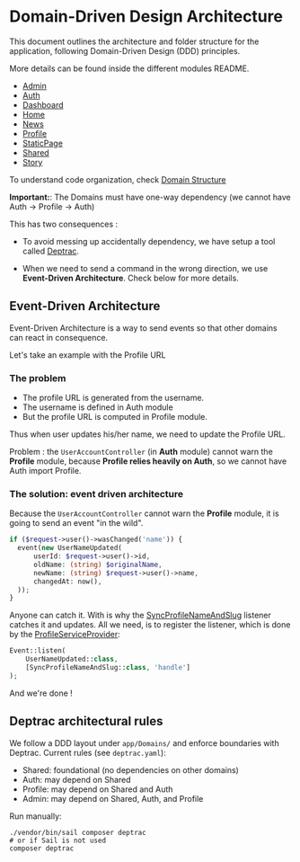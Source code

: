 # Domain-Driven Design Architecture

This document outlines the architecture and folder structure for the application, following Domain-Driven Design (DDD) principles.

More details can be found inside the different modules README.
- [Admin](../app/Domains/Admin/README.md)
- [Auth](../app/Domains/Auth/README.md)
- [Dashboard](../app/Domains/Dashboard/README.md)
- [Home](../app/Domains/Home/README.md)
- [News](../app/Domains/News/README.md)
- [Profile](../app/Domains/Profile/README.md)
- [StaticPage](../app/Domains/StaticPage/README.md)
- [Shared](../app/Domains/Shared/README.md)
- [Story](../app/Domains/Story/README.md)

To understand code organization, check [Domain Structure](./Domain_Structure.md)

**Important:**:  The Domains must have one-way dependency (we cannot have Auth -> Profile -> Auth)

This has two consequences :
- To avoid messing up accidentally dependency, we have setup a tool called [Deptrac](https://github.com/deptrac/deptrac).

- When we need to send a command in the wrong direction, we use **Event-Driven Architecture**. Check below for more details. 

## Event-Driven Architecture

Event-Driven Architecture is a way to send events so that other domains can react in consequence.

Let's take an example with the Profile URL

### The problem
- The profile URL is generated from the username. 
- The username is defined in Auth module
- But the profile URL is computed in Profile module.

Thus when user updates his/her name, we need to update the Profile URL.

Problem : the `UserAccountController` (in **Auth** module) cannot warn the **Profile** module, because **Profile relies heavily on Auth**, so we cannot have Auth import Profile.

### The solution: event driven architecture
Because the `UserAccountController` cannot warn the **Profile** module, it is going to send an event "in the wild".

```php
if ($request->user()->wasChanged('name')) {
  event(new UserNameUpdated(
      userId: $request->user()->id,
      oldName: (string) $originalName,
      newName: (string) $request->user()->name,
      changedAt: now(),
  ));
}
```

Anyone can catch it. With is why the [SyncProfileNameAndSlug](../app/Domains/Profile/Listeners/SyncProfileNameAndSlug.php) listener catches it and updates.
All we need, is to register the listener, which is done by the [ProfileServiceProvider](../app/Domains/Profile/Providers/ProfileServiceProvider.php):

```php
Event::listen(
    UserNameUpdated::class,
    [SyncProfileNameAndSlug::class, 'handle']
);
```
And we're done !

## Deptrac architectural rules

We follow a DDD layout under `app/Domains/` and enforce boundaries with Deptrac.
Current rules (see `deptrac.yaml`):

- Shared: foundational (no dependencies on other domains)
- Auth: may depend on Shared
- Profile: may depend on Shared and Auth
- Admin: may depend on Shared, Auth, and Profile

Run manually:

```
./vendor/bin/sail composer deptrac
# or if Sail is not used
composer deptrac
```
